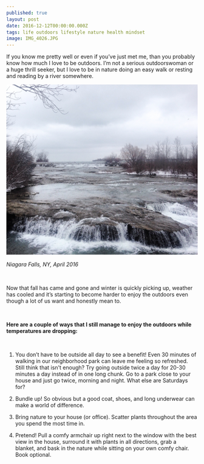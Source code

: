 ```yaml
---
published: true
layout: post
date: 2016-12-12T00:00:00.000Z
tags: life outdoors lifestyle nature health mindset 
image: IMG_4026.JPG
---
```





If you know me pretty well or even if you’ve just met me, than you probably know how much I love to be outdoors. I’m not a serious outdoorswoman or a huge thrill seeker, but I love to be in nature doing an easy walk or resting and reading by a river somewhere.

![IMG_1888.JPG](/content/IMG_1888.JPG)

*Niagara Falls, NY, April 2016*

<br>


Now that fall has came and gone and winter is quickly picking up, weather has cooled and it’s starting to become harder to enjoy the outdoors even though a lot of us want and honestly mean to. 

<br>

**Here are a couple of ways that I still manage to enjoy the outdoors while temperatures are dropping:**

<br>

1. You don’t have to be outside all day to see a benefit! Even 30 minutes of walking in our neighborhood park can leave me feeling so refreshed. Still think that isn't enough? Try going outside twice a day for 20-30 minutes a day instead of in one long chunk. Go to a park close to your house and just go twice, morning and night. What else are Saturdays for?


2. Bundle up! So obvious but a good coat, shoes, and long underwear can make a world of difference.


3. Bring nature to your house (or office). Scatter plants throughout the area you spend the most time in. 


4. Pretend! Pull a comfy armchair up right next to the window with the best view in the house, surround it with plants in all directions, grab a blanket, and bask in the nature while sitting on your own comfy chair. Book optional. 


